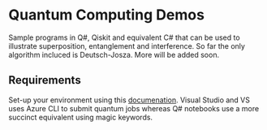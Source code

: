 # Quantum Computing Demos
Sample programs in Q#, Qiskit and equivalent C# that can be used to illustrate superposition, entanglement and interference. So far the only algorithm incluced is Deutsch-Josza. More will be added soon.

## Requirements
Set-up your environment using this [documenation](https://docs.microsoft.com/en-us/azure/quantum/install-overview-qdk). Visual Studio and VS uses Azure CLI to submit quantum jobs whereas Q# notebooks use a more succinct equivalent using magic keywords. 


